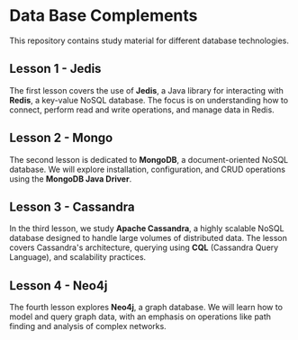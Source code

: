 # Data Base Complements

This repository contains study material for different database technologies.

## Lesson 1 - Jedis
The first lesson covers the use of **Jedis**, a Java library for interacting with **Redis**, a key-value NoSQL database. The focus is on understanding how to connect, perform read and write operations, and manage data in Redis.

## Lesson 2 - Mongo
The second lesson is dedicated to **MongoDB**, a document-oriented NoSQL database. We will explore installation, configuration, and CRUD operations using the **MongoDB Java Driver**.

## Lesson 3 - Cassandra
In the third lesson, we study **Apache Cassandra**, a highly scalable NoSQL database designed to handle large volumes of distributed data. The lesson covers Cassandra's architecture, querying using **CQL** (Cassandra Query Language), and scalability practices.

## Lesson 4 - Neo4j
The fourth lesson explores **Neo4j**, a graph database. We will learn how to model and query graph data, with an emphasis on operations like path finding and analysis of complex networks.
